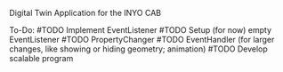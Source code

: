 Digital Twin Application for the INYO CAB

To-Do:
#TODO Implement EventListener
#TODO Setup (for now) empty EventListener
#TODO PropertyChanger
#TODO EventHandler (for larger changes, like showing or hiding geometry; animation)
#TODO Develop scalable program